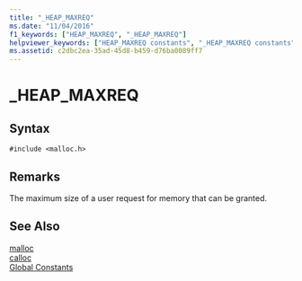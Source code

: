 ```yaml
---
title: "_HEAP_MAXREQ"
ms.date: "11/04/2016"
f1_keywords: ["HEAP_MAXREQ", "_HEAP_MAXREQ"]
helpviewer_keywords: ["HEAP_MAXREQ constants", "_HEAP_MAXREQ constants", "heap constants"]
ms.assetid: c2dbc2ea-35ad-45d8-b459-d76ba0089ff7
---
```

# _HEAP_MAXREQ

## Syntax

```
#include <malloc.h>
```

## Remarks

The maximum size of a user request for memory that can be granted.

## See Also

[malloc](../c-runtime-library/reference/malloc.md)<br/>
[calloc](../c-runtime-library/reference/calloc.md)<br/>
[Global Constants](../c-runtime-library/global-constants.md)
